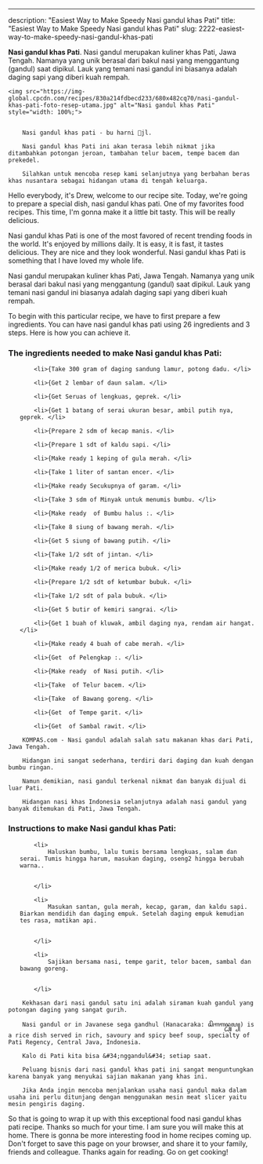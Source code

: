 ---
description: "Easiest Way to Make Speedy Nasi gandul khas Pati"
title: "Easiest Way to Make Speedy Nasi gandul khas Pati"
slug: 2222-easiest-way-to-make-speedy-nasi-gandul-khas-pati

<p>
	<strong>Nasi gandul khas Pati</strong>. 
	Nasi gandul merupakan kuliner khas Pati, Jawa Tengah. Namanya yang unik berasal dari bakul nasi yang menggantung (gandul) saat dipikul. Lauk yang temani nasi gandul ini biasanya adalah daging sapi yang diberi kuah rempah.
</p>
<p>
	
	<img src="https://img-global.cpcdn.com/recipes/830a214fdbecd233/680x482cq70/nasi-gandul-khas-pati-foto-resep-utama.jpg" alt="Nasi gandul khas Pati" style="width: 100%;">
	
	
		Nasi gandul khas pati - bu harni 📍jl.
	
		Nasi gandul khas Pati ini akan terasa lebih nikmat jika ditambahkan potongan jeroan, tambahan telur bacem, tempe bacem dan prekedel.
	
		Silahkan untuk mencoba resep kami selanjutnya yang berbahan beras khas nusantara sebagai hidangan utama di tengah keluarga.
	
</p>
<p>
	Hello everybody, it's Drew, welcome to our recipe site. Today, we're going to prepare a special dish, nasi gandul khas pati. One of my favorites food recipes. This time, I'm gonna make it a little bit tasty. This will be really delicious.
</p>
	
<p>
	Nasi gandul khas Pati is one of the most favored of recent trending foods in the world. It's enjoyed by millions daily. It is easy, it is fast, it tastes delicious. They are nice and they look wonderful. Nasi gandul khas Pati is something that I have loved my whole life.
</p>
<p>
	Nasi gandul merupakan kuliner khas Pati, Jawa Tengah. Namanya yang unik berasal dari bakul nasi yang menggantung (gandul) saat dipikul. Lauk yang temani nasi gandul ini biasanya adalah daging sapi yang diberi kuah rempah.
</p>

<p>
To begin with this particular recipe, we have to first prepare a few ingredients. You can have nasi gandul khas pati using 26 ingredients and 3 steps. Here is how you can achieve it.
</p>

<h3>The ingredients needed to make Nasi gandul khas Pati:</h3>

<ol>
	
		<li>{Take 300 gram of daging sandung lamur, potong dadu. </li>
	
		<li>{Get 2 lembar of daun salam. </li>
	
		<li>{Get Seruas of lengkuas, geprek. </li>
	
		<li>{Get 1 batang of serai ukuran besar, ambil putih nya, geprek. </li>
	
		<li>{Prepare 2 sdm of kecap manis. </li>
	
		<li>{Prepare 1 sdt of kaldu sapi. </li>
	
		<li>{Make ready 1 keping of gula merah. </li>
	
		<li>{Take 1 liter of santan encer. </li>
	
		<li>{Make ready Secukupnya of garam. </li>
	
		<li>{Take 3 sdm of Minyak untuk menumis bumbu. </li>
	
		<li>{Make ready  of Bumbu halus :. </li>
	
		<li>{Take 8 siung of bawang merah. </li>
	
		<li>{Get 5 siung of bawang putih. </li>
	
		<li>{Take 1/2 sdt of jintan. </li>
	
		<li>{Make ready 1/2 of merica bubuk. </li>
	
		<li>{Prepare 1/2 sdt of ketumbar bubuk. </li>
	
		<li>{Take 1/2 sdt of pala bubuk. </li>
	
		<li>{Get 5 butir of kemiri sangrai. </li>
	
		<li>{Get 1 buah of kluwak, ambil daging nya, rendam air hangat. </li>
	
		<li>{Make ready 4 buah of cabe merah. </li>
	
		<li>{Get  of Pelengkap :. </li>
	
		<li>{Make ready  of Nasi putih. </li>
	
		<li>{Take  of Telur bacem. </li>
	
		<li>{Take  of Bawang goreng. </li>
	
		<li>{Get  of Tempe garit. </li>
	
		<li>{Get  of Sambal rawit. </li>
	
</ol>
<p>
	
		KOMPAS.com - Nasi gandul adalah salah satu makanan khas dari Pati, Jawa Tengah.
	
		Hidangan ini sangat sederhana, terdiri dari daging dan kuah dengan bumbu ringan.
	
		Namun demikian, nasi gandul terkenal nikmat dan banyak dijual di luar Pati.
	
		Hidangan nasi khas Indonesia selanjutnya adalah nasi gandul yang banyak ditemukan di Pati, Jawa Tengah.
	
</p>

<h3>Instructions to make Nasi gandul khas Pati:</h3>

<ol>
	
		<li>
			Haluskan bumbu, lalu tumis bersama lengkuas, salam dan serai. Tumis hingga harum, masukan daging, oseng2 hingga berubah warna..
			
			
		</li>
	
		<li>
			Masukan santan, gula merah, kecap, garam, dan kaldu sapi. Biarkan mendidih dan daging empuk. Setelah daging empuk kemudian tes rasa, matikan api.
			
			
		</li>
	
		<li>
			Sajikan bersama nasi, tempe garit, telor bacem, sambal dan bawang goreng.
			
			
		</li>
	
</ol>

<p>
	
		Kekhasan dari nasi gandul satu ini adalah siraman kuah gandul yang potongan daging yang sangat gurih.
	
		Nasi gandul or in Javanese sega gandhul (Hanacaraka: ꦱꦼꦒꦒꦤ꧀ꦝꦸꦭ꧀) is a rice dish served in rich, savoury and spicy beef soup, specialty of Pati Regency, Central Java, Indonesia.
	
		Kalo di Pati kita bisa &#34;nggandul&#34; setiap saat.
	
		Peluang bisnis dari nasi gandul khas pati ini sangat menguntungkan karena banyak yang menyukai sajian makanan yang khas ini.
	
		Jika Anda ingin mencoba menjalankan usaha nasi gandul maka dalam usaha ini perlu ditunjang dengan menggunakan mesin meat slicer yaitu mesin pengiris daging.
	
</p>

<p>
	So that is going to wrap it up with this exceptional food nasi gandul khas pati recipe. Thanks so much for your time. I am sure you will make this at home. There is gonna be more interesting food in home recipes coming up. Don't forget to save this page on your browser, and share it to your family, friends and colleague. Thanks again for reading. Go on get cooking!
</p>
